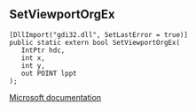 ## SetViewportOrgEx

```
[DllImport("gdi32.dll", SetLastError = true)]
public static extern bool SetViewportOrgEx(
   IntPtr hdc,
   int x,
   int y,
   out POINT lppt
);
```

[Microsoft documentation](https://docs.microsoft.com/en-us/windows/win32/api/wingdi/nf-wingdi-setviewportorgex)

